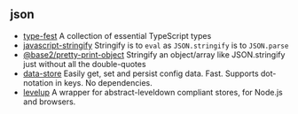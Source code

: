 ## json

- [type-fest](https://github.com/sindresorhus/type-fest) A collection of essential TypeScript types
- [javascript-stringify](https://github.com/blakeembrey/javascript-stringify) Stringify is to `eval` as `JSON.stringify` is to `JSON.parse`
- [@base2/pretty-print-object](https://github.com/Chris-Baker/pretty-print-object) Stringify an object/array like JSON.stringify just without all the double-quotes
- [data-store](https://github.com/jonschlinkert/data-store) Easily get, set and persist config data. Fast. Supports dot-notation in keys. No dependencies.
- [levelup](https://github.com/Level/levelup) A wrapper for abstract-leveldown compliant stores, for Node.js and browsers.